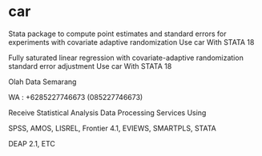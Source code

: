 # car
Stata package to compute point estimates and standard errors for experiments with covariate adaptive randomization Use car With STATA 18

Fully saturated linear regression with covariate-adaptive randomization standard error adjustment Use car With STATA 18

Olah Data Semarang

WA : +6285227746673 (085227746673)

Receive Statistical Analysis Data Processing Services Using

SPSS, AMOS, LISREL, Frontier 4.1, EVIEWS, SMARTPLS, STATA

DEAP 2.1, ETC
